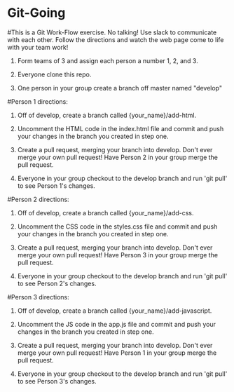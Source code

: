 # Git-Going

#This is a Git Work-Flow exercise. No talking! Use slack to communicate with each other. Follow the directions and watch the web page come to life with your team work!

1. Form teams of 3 and assign each person a number 1, 2, and 3.

2. Everyone clone this repo.

3. One person in your group create a branch off master named "develop"

#Person 1 directions:

1. Off of develop, create a branch called {your_name}/add-html.

2. Uncomment the HTML code in the index.html file and commit and push your changes in the branch you created in step one.

3. Create a pull request, merging your branch into develop. Don't ever merge your own pull request! Have Person 2 in your group merge the pull request.

4) Everyone in your group checkout to the develop branch and run 'git pull' to see Person 1's changes.

#Person 2 directions:

1. Off of develop, create a branch called {your_name}/add-css.

2. Uncomment the CSS code in the styles.css file and commit and push your changes in the branch you created in step one.

3. Create a pull request, merging your branch into develop. Don't ever merge your own pull request! Have Person 3 in your group merge the pull request.

4) Everyone in your group checkout to the develop branch and run 'git pull' to see Person 2's changes.

#Person 3 directions:

1. Off of develop, create a branch called {your_name}/add-javascript.

2. Uncomment the JS code in the app.js file and commit and push your changes in the branch you created in step one.

3. Create a pull request, merging your branch into develop. Don't ever merge your own pull request! Have Person 1 in your group merge the pull request.

4) Everyone in your group checkout to the develop branch and run 'git pull' to see Person 3's changes.
